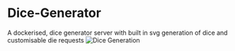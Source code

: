 # Dice-Generator
A dockerised, dice generator server with built in svg generation of dice and customisable die requests
![Dice Generation](https://cdn.discordapp.com/attachments/956504920503255111/956504974035124314/Screenshot_2022-03-24_104839.png)
